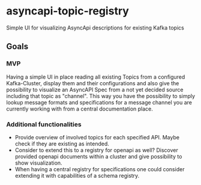 # asyncapi-topic-registry
Simple UI for visualizing AsyncApi descriptions for existing Kafka topics

## Goals
### MVP
Having a simple UI in place reading all existing Topics from a configured Kafka-Cluster, display them and their configurations and also give the possibility to visualize an AsyncAPI Spec from a not yet decided source including that topic as "channel".
This way you have the possibility to simply lookup message formats and specifications for a message channel you are currently working with from a central documentation place.

### Additional functionalities

* Provide overview of involved topics for each specified API. Maybe check if they are existing as intended.
* Consider to extend this to a registry for openapi as well? Discover provided openapi documents within a cluster and give possibility to show visualization.
* When having a central registry for specifications one could consider extending it with capabilities of a schema registry.
